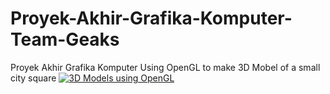# Proyek-Akhir-Grafika-Komputer-Team-Geaks
Proyek Akhir Grafika Komputer
Using OpenGL to make 3D Mobel of a small city square
[![3D Models using OpenGL](https://img.youtube.com/vi/J6oI3ne1EPg.jpg)](https://youtu.be/J6oI3ne1EPg)
